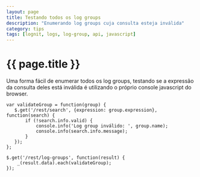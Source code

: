 ```yaml
---
layout: page
title: Testando todos os log groups
description: "Enumerando log groups cuja consulta esteja inválida"
category: tips
tags: [lognit, logs, log-group, api, javascript]
---
```


# {{ page.title }}

Uma forma fácil de enumerar todos os log groups, testando se a expressão da
consulta deles está inválida é utilizando o próprio console javascript do browser.

    var validateGroup = function(group) {
       $.get('/rest/search', {expression: group.expression}, function(search) {
           if (!search.info.valid) {
               console.info('Log group inválido: ', group.name);
               console.info(search.info.message);
           }
       });
    };

    $.get('/rest/log-groups', function(result) { 
        _(result.data).each(validateGroup);
    });
